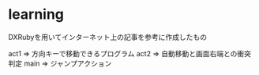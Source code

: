 # learning
<p>DXRubyを用いてインターネット上の記事を参考に作成したもの</P>
act1 => 方向キーで移動できるプログラム
act2 => 自動移動と画面右端との衝突判定
main => ジャンプアクション

